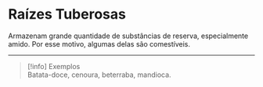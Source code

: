 # Raízes Tuberosas

Armazenam grande quantidade de substâncias de reserva, especialmente amido. Por esse motivo, algumas delas são comestíveis.

---

> [!info] Exemplos
> <br>
> Batata-doce, cenoura, beterraba, mandioca.